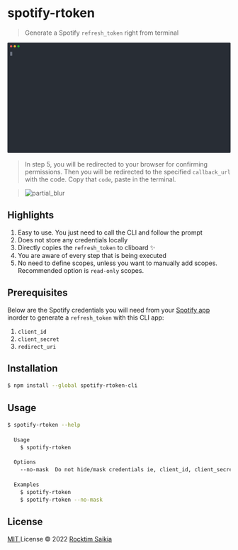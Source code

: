 # spotify-rtoken

> Generate a Spotify `refresh_token` right from terminal

![spotify-rtoken](./spotify-rtoken.svg)

> In step 5, you will be redirected to your browser for confirming permissions. Then you will be redirected to the specified `callback_url` with the code. Copy that `code`, paste in the terminal.

>  ![partial_blur](https://user-images.githubusercontent.com/33410545/162616418-d5d907cb-cb6f-4712-875c-2f1493920cc8.jpg)



## Highlights

1. Easy to use. You just need to call the CLI and follow the prompt
2. Does not store any credentials locally
3. Directly copies the `refresh_token` to cliboard :sparkles:
3. You are aware of every step that is being executed
4. No need to define scopes, unless you want to manually add scopes. Recommended option is `read-only` scopes.

## Prerequisites

Below are the Spotify credentials you will need from your [ Spotify app ](https://developer.spotify.com/dashboard/applications) inorder to generate a `refresh_token` with this CLI app:

1. `client_id`
2. `client_secret`
3. `redirect_uri`

## Installation

```sh
$ npm install --global spotify-rtoken-cli
```

## Usage

```sh
$ spotify-rtoken --help

  Usage
    $ spotify-rtoken

  Options
    --no-mask  Do not hide/mask credentials ie, client_id, client_secret, code.

  Examples
    $ spotify-rtoken
    $ spotify-rtoken --no-mask
```

## License

[ MIT ](./LICENSE) License © 2022 [Rocktim Saikia](https://github.com/rocktimsaikia)
